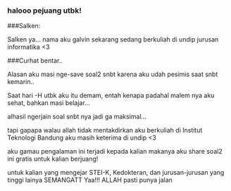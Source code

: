 ### halooo pejuang utbk!

###Salken:

Salken ya... nama aku galvin sekarang sedang berkuliah di undip jurusan informatika <3

###Curhat bentar..

Alasan aku masi nge-save soal2 snbt karena aku udah pesimis saat snbt kemarin..

Saat hari -H utbk aku itu demam, entah kenapa padahal malem nya aku sehat, bahkan masi belajar...

alhasil ngerjain soal snbt nya jadi ga maksimal...

tapi gapapa walau allah tidak mentakdirkan aku berkuliah di Institut Teknologi Bandung aku masih keterima di undip <3

aku gamau pengalaman ini terjadi kepada kalian makanya aku share soal2 ini gratis untuk kalian berjuang!

untuk kalian yang mengejar STEI-K, Kedokteran, dan jurusan-jurusan yang tinggi lainya SEMANGATT Yaa!!! ALLAH pasti punya jalan


